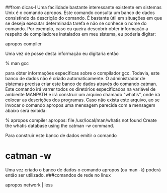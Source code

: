 ##from dicas-l 
Uma facilidade bastante interessante existente em sistemas Unix é o comando apropos. Este comando consulta um banco de dados consistindo da descrição do comando. É bastante útil em situações em que se deseja executar determinada tarefa e não se conhece o nome do comando. Por exemplo, caso eu queira descobrir obter informação a respeito de compiladores instalados em meu sistema, eu poderia digitar:

apropos compiler

Uma vez de posse desta informação eu digitaria então 

  % man gcc


para obter informações específicas sobre o compilador gcc. 
Todavia, este banco de dados não é criado automaticamente. O administrador de sistemas precisa criar este banco de dados através do comando catman. Este comando irá varrer todos os diretórios especificados na variável de ambiente MANPATH e irá construir um arquivo chamado "whatis", onde irá colocar as descrições dos programas. Caso não exista este arquivo, ao se invocar o comando apropos uma mensagem parecida com a mensagem abaixo será exibida: 

  % apropos compiler
  apropos: file /usr/local/man/whatis not found
          Create the whatis database using the catman -w command.


Para construir este banco de dados emitir o comando 

  # catman -w


Uma vez criado o banco de dados o comando apropos (ou man -k) poderá então ser utilizado. 
###comandos de rede no linux 

apropos network | less
